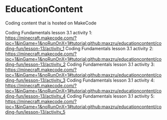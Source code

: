 # EducationContent
Coding content that is hosted on MakeCode

Coding Fundamentals lesson 3.1 activity 1: https://minecraft.makecode.com/?ipc=1&inGame=1&noRunOnX=1#tutorial:github:maxzru/educationcontent/coding-fun/lesson-13/activity_1
Coding Fundamentals lesson 3.1 activity 2: https://minecraft.makecode.com/?ipc=1&inGame=1&noRunOnX=1#tutorial:github:maxzru/educationcontent/coding-fun/lesson-13/activity_2
Coding Fundamentals lesson 3.1 activity 3: https://minecraft.makecode.com/?ipc=1&inGame=1&noRunOnX=1#tutorial:github:maxzru/educationcontent/coding-fun/lesson-13/activity_3
Coding Fundamentals lesson 3.1 activity 4: https://minecraft.makecode.com/?ipc=1&inGame=1&noRunOnX=1#tutorial:github:maxzru/educationcontent/coding-fun/lesson-13/activity_4
Coding Fundamentals lesson 3.1 activity 5: https://minecraft.makecode.com/?ipc=1&inGame=1&noRunOnX=1#tutorial:github:maxzru/educationcontent/coding-fun/lesson-13/activity_5